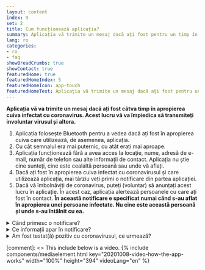 ```yaml
---
layout: content
index: 9
set: 2
title: Cum funcționează aplicația?
summary: Aplicația vă trimite un mesaj dacă ați fost pentru un timp în apropierea unei persoane care este infectată cu coronavirus.
lang: ro
categories:
- ro
- faq
showBreadCrumbs: true
showContact: true
featuredHome: true
featuredHomeIndex: 5
featuredHomeIcon: app-touch
featuredHomeText: Aplicația vă trimite un mesaj dacă ați fost pentru un timp în apropierea unei persoane care este infectată cu coronavirus. 
---
```

**Aplicația vă va trimite un mesaj dacă ați fost câtva timp în apropierea cuiva infectat cu coronavirus. Acest lucru vă va împiedica să transmiteți involuntar virusul și altora.**

<div class="md-timeline" markdown="1">

1. Aplicația folosește Bluetooth pentru a vedea dacă ați fost în apropierea cuiva care utilizează, de asemenea, aplicația.
2. Cu cât semnalul era mai puternic, cu atât erați mai aproape.
3. Aplicația funcționează fără a avea acces la locație, nume, adresă de e-mail, număr de telefon sau alte informații de contact. Aplicația nu știe cine sunteți, cine este cealaltă persoană sau unde vă aflați.
4. Dacă ați fost în apropierea cuiva infectat cu coronavirusul și care utilizează aplicația, mai târziu veți primi o notificare din partea aplicației.
5. Dacă vă îmbolnăviți de coronavirus, puteți (voluntar) să anunțați acest lucru în aplicație. În acest caz, aplicația alertează persoanele cu care ați fost în contact. **În această notificare e specificat numai când s-au aflat în apropierea unei persoane infectate. Nu cine este această persoană și unde s-au întâlnit cu ea.**

</div>

<details>
   <summary>Când primesc o notificare?</summary>
   <div markdown="1">

Dacă ați fost testat(ă) pozitiv pentru corona, puteți indica în mod voluntar acest lucru în aplicație, împreună cu GGD. Dacă un angajat GGD vă sună cu rezultatul testului, acesta vă va întreba, de asemenea, dacă doriți să-i avertizați și pe alții prin aplicație. Dacă alegeți să faceți acest lucru, destinatarul nu va vedea cine sunteți sau unde v-ați întâlnit. Dumneavoastră decideți asupra notificării, aceasta nu este obligatorie și nu este transmisă automat.

</div>
</details>

<details>
<summary>Ce informații apar în notificare?</summary>
<div markdown="1">

În notificare este menționat cu câte zile în urmă ați fost în apropierea cuiva care mai târziu s-a dovedit a avea coronavirusul. Nu este cunoscut cine a fost, unde sau când exact s-a întâmplat acest lucru.

- Puteți să vă testați imediat după o notificare, chiar dacă nu aveți simptome. Toate informațiile despre acest lucru pot fi găsite în notificarea pe care o primiți din aplicația CoronaMelder.
- Aveți simptome grave sau faceți parte dintr-un grup de risc? Sunați la medicul de familie.

</div>
</details>

<details>
<summary>Am fost testat(ă) pozitiv cu coronavirusul, ce urmează?</summary>
<div markdown="1">

Dacă ați fost testat(ă) pozitiv pentru corona, puteți indica în mod voluntar acest lucru în aplicație, împreună cu un angajat GGD. În acest fel îi puteți avertiza pe alții. Destinatarul nu va vedea cine sunteți sau unde v-ați întâlnit. Dumneavoastră decideți asupra notificării, aceasta nu este obligatorie și nu este transmisă automat.

</div>
</details>

[comment]: <> This include below is a video.
{% include components/mediaelement.html key="20201008-video-how-the-app-works" width="100%" height="394"  videoLang="en" %}
